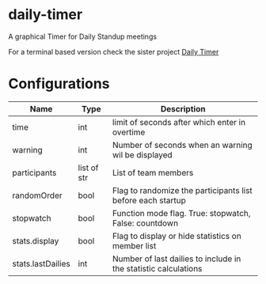 # daily-timer
A graphical Timer for Daily Standup meetings

For a terminal based version check the sister project [Daily Timer](https://github.com/SyluxDX/daily-timer)


# Configurations
| Name              | Type        | Description                                                     |
|-------------------|-------------|-----------------------------------------------------------------|
| time              | int         | limit of seconds after which enter in overtime                  |
| warning           | int         | Number of seconds when an warning wil be displayed              |
| participants      | list of str | List of team members                                            |
| randomOrder       | bool        | Flag to randomize the participants list before each startup     |
| stopwatch         | bool        | Function mode flag. True: stopwatch, False: countdown           |
| stats.display     | bool        | Flag to display or hide statistics on member list               |
| stats.lastDailies | int         | Number of last dailies to include in the statistic calculations |
